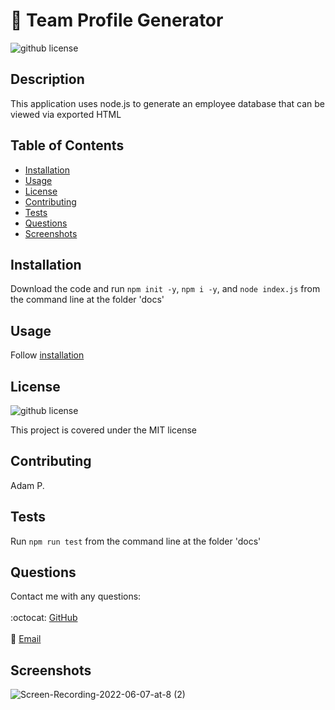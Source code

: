 # 👥 Team Profile Generator
  ![github license](http://img.shields.io/badge/license-MIT-blue.svg)

  ## Description
  This application uses node.js to generate an employee database that can be viewed via exported HTML
  
  ## Table of Contents
  * [Installation](#installation)
  * [Usage](#usage)
  * [License](#license)
  * [Contributing](#contributing)
  * [Tests](#tests)
  * [Questions](#questions)
  * [Screenshots](#screenshots)
  
  ## Installation
  Download the code and run `npm init -y`, `npm i -y`, and `node index.js` from the command line at the folder 'docs'
  
  ## Usage
  Follow [installation](#installation)
  
  ## License
  ![github license](http://img.shields.io/badge/license-MIT-blue.svg)

  This project is covered under the MIT license
  
  ## Contributing
  Adam P.
  
  ## Tests
  Run `npm run test` from the command line at the folder 'docs'
  
  ## Questions
  Contact me with any questions:<br/>
  <br/>
  :octocat: [GitHub](https://github.com/agpritts)<br/>
  <br/>
  :email: [Email](mailto:agpritts@gmail.com)<br/>
  
  ## Screenshots
  ![Screen-Recording-2022-06-07-at-8 (2)](https://user-images.githubusercontent.com/96213926/172509807-adb83871-390d-4b38-bb80-793877a170fb.gif)

